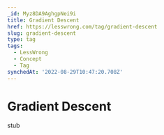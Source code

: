```yaml
---
_id: Myz8DA9AghgpNei9i
title: Gradient Descent
href: https://lesswrong.com/tag/gradient-descent
slug: gradient-descent
type: tag
tags:
  - LessWrong
  - Concept
  - Tag
synchedAt: '2022-08-29T10:47:20.708Z'
---
```


# Gradient Descent

stub
